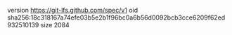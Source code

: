 version https://git-lfs.github.com/spec/v1
oid sha256:18c318167a74efe03b5e2b1f96bc0a6b56d0092bcb3cce6209f62ed932510139
size 2084
